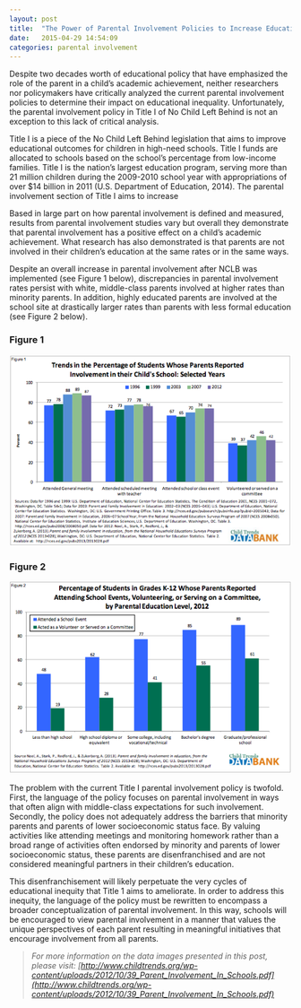 ```yaml
---
layout: post
title:  "The Power of Parental Involvement Policies to Increase Educational Inequity"
date:   2015-04-29 14:54:09
categories: parental involvement
---
```

Despite two decades worth of educational policy that have emphasized the role of the parent in a child’s academic achievement, neither researchers nor policymakers have critically analyzed the current parental involvement policies to determine their impact on educational inequality. Unfortunately, the parental involvement policy in Title I of No Child Left Behind is not an exception to this lack of critical analysis.

Title I is a piece of the No Child Left Behind legislation that aims to improve educational outcomes for children in high-need schools. Title I funds are allocated to schools based on the school’s percentage from low-income families. Title I is the nation’s largest education program, serving more than 21 million children during the 2009-2010 school year with appropriations of over $14 billion in 2011 (U.S. Department of Education, 2014). The parental involvement section of Title I aims to increase

Based in large part on how parental involvement is defined and measured, results from parental involvement studies vary but overall they demonstrate that parental involvement has a positive effect on a child’s academic achievement. What research has also demonstrated is that parents are not involved in their children’s education at the same rates or in the same ways.

Despite an overall increase in parental involvement after NCLB was implemented (see Figure 1 below), discrepancies in parental involvement rates persist with white, middle-class parents involved at higher rates than minority parents. In addition, highly educated parents are involved at the school site at drastically larger rates than parents with less formal education (see Figure 2 below).

### Figure 1
![](/public/a1.png)

### Figure 2
![](/public/a2.png)

The problem with the current Title I parental involvement policy is twofold. First, the language of the policy focuses on parental involvement in ways that often align with middle-class expectations for such involvement. Secondly, the policy does not adequately address the barriers that minority parents and parents of lower socioeconomic status face. By valuing activities like attending meetings and monitoring homework rather than a broad range of activities often endorsed by minority and parents of lower socioeconomic status, these parents are disenfranchised and are not considered meaningful partners in their children’s education.

This disenfranchisement will likely perpetuate the very cycles of educational inequity that Title 1 aims to ameliorate. In order to address this inequity, the language of the policy must be rewritten to encompass a broader conceptualization of parental involvement. In this way, schools will be encouraged to view parental involvement in a manner that values the unique perspectives of each parent resulting in meaningful initiatives that encourage involvement from all parents.

>_For more information on the data images presented in this post, please visit: [http://www.childtrends.org/wp-content/uploads/2012/10/39_Parent_Involvement_In_Schools.pdf](http://www.childtrends.org/wp-content/uploads/2012/10/39_Parent_Involvement_In_Schools.pdf)_
